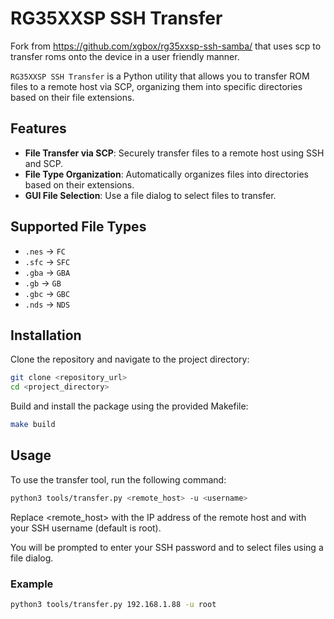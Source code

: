 # RG35XXSP SSH Transfer
Fork from https://github.com/xgbox/rg35xxsp-ssh-samba/ that uses scp to transfer roms onto the device in a user friendly manner.

`RG35XXSP SSH Transfer` is a Python utility that allows you to transfer ROM files to a remote host via SCP, organizing them into specific directories based on their file extensions.

## Features

- **File Transfer via SCP**: Securely transfer files to a remote host using SSH and SCP.
- **File Type Organization**: Automatically organizes files into directories based on their extensions.
- **GUI File Selection**: Use a file dialog to select files to transfer.

## Supported File Types

- `.nes` -> `FC`
- `.sfc` -> `SFC`
- `.gba` -> `GBA`
- `.gb` -> `GB`
- `.gbc` -> `GBC`
- `.nds` -> `NDS`

## Installation

Clone the repository and navigate to the project directory:

```sh
git clone <repository_url>
cd <project_directory>
```
Build and install the package using the provided Makefile:

```sh
make build
```

## Usage
To use the transfer tool, run the following command:

```sh
python3 tools/transfer.py <remote_host> -u <username>
```

Replace <remote_host> with the IP address of the remote host and <username> with your SSH username (default is root).

You will be prompted to enter your SSH password and to select files using a file dialog.

### Example
```sh
python3 tools/transfer.py 192.168.1.88 -u root
```
